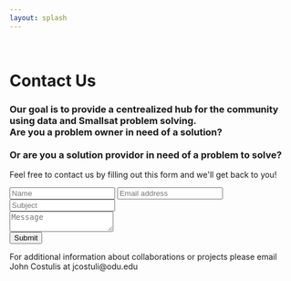 ```yaml
---
layout: splash
---
```


<br>
<h1>Contact Us</h1>
<h3>Our goal is to provide a centrealized hub for the community using data and Smallsat problem solving.<br>Are you a problem owner in need of a solution?<br><br> Or are you a solution providor in need of a problem to solve?</h3> 
<p>Feel free to contact us by filling out this form and we'll get back to you!</p>
<form class="cf">
  <div class="half left cf">
    <input type="text" id="input-name" placeholder="Name">
    <input type="email" id="input-email" placeholder="Email address">
    <input type="text" id="input-subject" placeholder="Subject">
  </div>
  <div class="half right cf">
    <textarea name="message" type="text" id="input-message" placeholder="Message"></textarea>
  </div>  
  <input type="submit" value="Submit" id="input-submit">
</form>

<p>For additional information about collaborations or projects please email John Costulis at jcostuli@odu.edu</p>